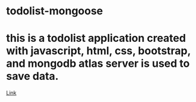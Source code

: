 # todolist-mongoose
# this is a todolist application created with javascript, html, css, bootstrap, and mongodb atlas server is used to save data.

<a href="https://stormy-refuge-43256.herokuapp.com/">Link</a>
